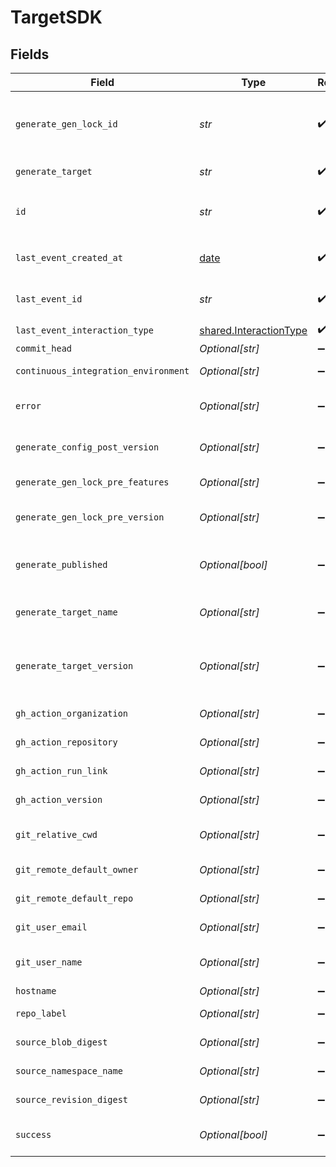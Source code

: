 # TargetSDK


## Fields

| Field                                                                                      | Type                                                                                       | Required                                                                                   | Description                                                                                |
| ------------------------------------------------------------------------------------------ | ------------------------------------------------------------------------------------------ | ------------------------------------------------------------------------------------------ | ------------------------------------------------------------------------------------------ |
| `generate_gen_lock_id`                                                                     | *str*                                                                                      | :heavy_check_mark:                                                                         | gen.lock ID (expected to be a uuid). The same as `id`. A unique identifier for the target. |
| `generate_target`                                                                          | *str*                                                                                      | :heavy_check_mark:                                                                         | eg `typescript`, `terraform`, `python`                                                     |
| `id`                                                                                       | *str*                                                                                      | :heavy_check_mark:                                                                         | Unique identifier of the target the same as `generate_gen_lock_id`                         |
| `last_event_created_at`                                                                    | [date](https://docs.python.org/3/library/datetime.html#date-objects)                       | :heavy_check_mark:                                                                         | Timestamp when the event was created in the database.                                      |
| `last_event_id`                                                                            | *str*                                                                                      | :heavy_check_mark:                                                                         | Unique identifier of the last event for the target                                         |
| `last_event_interaction_type`                                                              | [shared.InteractionType](../../models/shared/interactiontype.md)                           | :heavy_check_mark:                                                                         | Type of interaction.                                                                       |
| `commit_head`                                                                              | *Optional[str]*                                                                            | :heavy_minus_sign:                                                                         | Remote commit ID.                                                                          |
| `continuous_integration_environment`                                                       | *Optional[str]*                                                                            | :heavy_minus_sign:                                                                         | Name of the CI environment.                                                                |
| `error`                                                                                    | *Optional[str]*                                                                            | :heavy_minus_sign:                                                                         | Error message if the last event was not successful.                                        |
| `generate_config_post_version`                                                             | *Optional[str]*                                                                            | :heavy_minus_sign:                                                                         | Version of the generated target (post generation)                                          |
| `generate_gen_lock_pre_features`                                                           | *Optional[str]*                                                                            | :heavy_minus_sign:                                                                         | Features prior to generation                                                               |
| `generate_gen_lock_pre_version`                                                            | *Optional[str]*                                                                            | :heavy_minus_sign:                                                                         | Artifact version for the Previous Generation                                               |
| `generate_published`                                                                       | *Optional[bool]*                                                                           | :heavy_minus_sign:                                                                         | Indicates whether the target was considered published.                                     |
| `generate_target_name`                                                                     | *Optional[str]*                                                                            | :heavy_minus_sign:                                                                         | The name of the target as defined by the user.                                             |
| `generate_target_version`                                                                  | *Optional[str]*                                                                            | :heavy_minus_sign:                                                                         | The version of the Speakeasy generator for this target eg v2 of the typescript generator.  |
| `gh_action_organization`                                                                   | *Optional[str]*                                                                            | :heavy_minus_sign:                                                                         | GitHub organization of the action.                                                         |
| `gh_action_repository`                                                                     | *Optional[str]*                                                                            | :heavy_minus_sign:                                                                         | GitHub repository of the action.                                                           |
| `gh_action_run_link`                                                                       | *Optional[str]*                                                                            | :heavy_minus_sign:                                                                         | Link to the GitHub action run.                                                             |
| `gh_action_version`                                                                        | *Optional[str]*                                                                            | :heavy_minus_sign:                                                                         | Version of the GitHub action.                                                              |
| `git_relative_cwd`                                                                         | *Optional[str]*                                                                            | :heavy_minus_sign:                                                                         | Current working directory relative to the git root.                                        |
| `git_remote_default_owner`                                                                 | *Optional[str]*                                                                            | :heavy_minus_sign:                                                                         | Default owner for git remote.                                                              |
| `git_remote_default_repo`                                                                  | *Optional[str]*                                                                            | :heavy_minus_sign:                                                                         | Default repository name for git remote.                                                    |
| `git_user_email`                                                                           | *Optional[str]*                                                                            | :heavy_minus_sign:                                                                         | User email from git configuration.                                                         |
| `git_user_name`                                                                            | *Optional[str]*                                                                            | :heavy_minus_sign:                                                                         | User's name from git configuration. (not GitHub username)                                  |
| `hostname`                                                                                 | *Optional[str]*                                                                            | :heavy_minus_sign:                                                                         | Remote hostname.                                                                           |
| `repo_label`                                                                               | *Optional[str]*                                                                            | :heavy_minus_sign:                                                                         | Label of the git repository.                                                               |
| `source_blob_digest`                                                                       | *Optional[str]*                                                                            | :heavy_minus_sign:                                                                         | The blob digest of the source.                                                             |
| `source_namespace_name`                                                                    | *Optional[str]*                                                                            | :heavy_minus_sign:                                                                         | The namespace name of the source.                                                          |
| `source_revision_digest`                                                                   | *Optional[str]*                                                                            | :heavy_minus_sign:                                                                         | The revision digest of the source.                                                         |
| `success`                                                                                  | *Optional[bool]*                                                                           | :heavy_minus_sign:                                                                         | Indicates whether the event was successful.                                                |